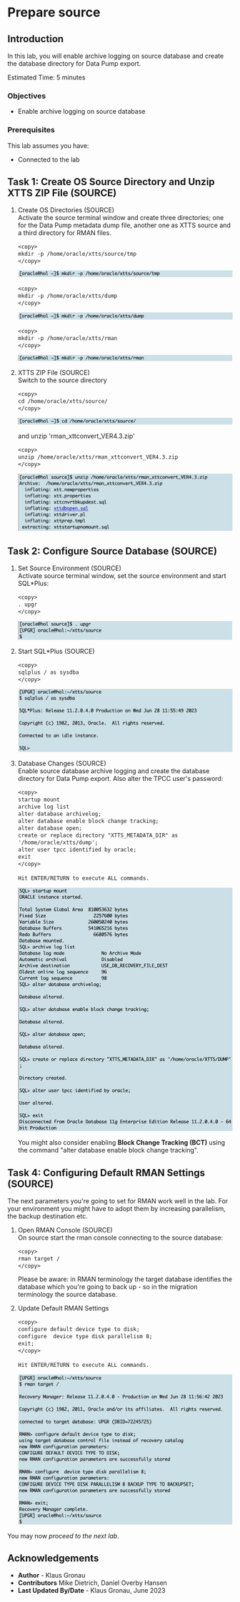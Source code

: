 # Prepare source 

## Introduction

In this lab, you will enable archive logging on source database and create the database directory for Data Pump export.

Estimated Time: 5 minutes

### Objectives

- Enable archive logging on source database

### Prerequisites

This lab assumes you have:

- Connected to the lab

## Task 1: Create OS Source Directory and Unzip XTTS ZIP File (SOURCE)

1. Create OS Directories (SOURCE) </br>
Activate the source terminal window and create three directories; one for the Data Pump metadata dump file, another one as XTTS source and a third directory for RMAN files.

    ```
    <copy>
    mkdir -p /home/oracle/xtts/source/tmp 
    </copy>
    ```

    ![Create XTTS source OS Directory](./images/mkdir-xtts-src-os-dir.png " ")

    ```
    <copy>
    mkdir -p /home/oracle/xtts/dump
    </copy>
    ```

    ![Create source OS Directory](./images/mkdir-xtts-dump-dir.png " ")

    ```
    <copy>
    mkdir -p /home/oracle/xtts/rman
    </copy>
    ```

    ![Create source OS Directory](./images/mkdir-xtts-rman-dir.png " ")


2. XTTS ZIP File (SOURCE) </br>
Switch to the source directory

    ```
    <copy>
    cd /home/oracle/xtts/source/
    </copy>
    ```

    ![change XTTS source directory](./images/change-xtts-src-dir.png " ")

    and unzip 'rman_xttconvert_VER4.3.zip' 

    ```
    <copy>
    unzip /home/oracle/xtts/rman_xttconvert_VER4.3.zip
    </copy>
    ```

    ![Unzip the XTTS Perl V4 ZIP file on source](./images/unzip-xtts-src.png " ")

## Task 2: Configure Source Database (SOURCE)
1. Set Source Environment (SOURCE) </br>
Activate source terminal window, set the source environment and start SQL*Plus:

    ```
    <copy>
    . upgr
    </copy>
    ```

    ![Set source database environment](./images/source-src-env.png " ")

2. Start SQL*Plus (SOURCE)

    ```
    <copy>
    sqlplus / as sysdba
    </copy>
    ```

    ![Login to source 11.2.0.4 database](./images/start-sqlplus-src.png " ")


3. Database Changes (SOURCE) </br> Enable source database archive logging and create the database directory for Data Pump export. Also alter the TPCC user's password:

    ```
    <copy>
    startup mount
    archive log list
    alter database archivelog;
    alter database enable block change tracking;
    alter database open;
    create or replace directory "XTTS_METADATA_DIR" as '/home/oracle/xtts/dump';
    alter user tpcc identified by oracle;
    exit
    </copy>

    Hit ENTER/RETURN to execute ALL commands.
    ```

    ![Enabling archive logging in source database](./images/start-src-db-enable-archive.png " ")

    You might also consider enabling __Block Change Tracking (BCT)__ using the command "alter database enable block change tracking".

## Task 4: Configuring Default RMAN Settings (SOURCE)
The next parameters you're going to set for RMAN work well in the lab. For your environment you might have to adopt them by increasing parallelism, the backup destination etc.

1. Open RMAN Console (SOURCE) </br>
On source start the rman console connecting to the source database: 

    ```
    <copy>
    rman target /
    </copy>
    ```

    Please be aware:
    in RMAN terminology the target database identifies the database which you're going to back up - so in the migration terminology the source database. 

2. Update Default RMAN Settings

    ```
    <copy>
    configure default device type to disk;
    configure  device type disk parallelism 8;
    exit;
    </copy>

    Hit ENTER/RETURN to execute ALL commands.
    ```

    ![configure default RMAN parameters on source database side](./images/rman-default-target-settings.png " ")


You may now *proceed to the next lab*.


## Acknowledgements
* **Author** - Klaus Gronau
* **Contributors** Mike Dietrich, Daniel Overby Hansen  
* **Last Updated By/Date** - Klaus Gronau, June 2023
